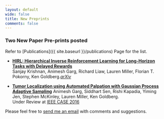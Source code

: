 ```yaml
---
layout: default
wide: false
title: New Preprints
comments: false
---
```


### **Two New Paper Pre-prints posted**

Refer to [Publications]({{ site.baseurl }}/publications) Page for the list.  

- [**HIRL: Hierarchical Inverse Reinforcement Learning for Long-Horizon Tasks with Delayed Rewards**](http://arxiv.org/abs/1604.06508)  
Sanjay Krishnan, Animesh Garg, Richard Liaw, Lauren Miller, Florian T. Pokorny, Ken Goldberg.[*arXiv*](http://arxiv.org/abs/1604.06508)

- [**Tumor Localization using Automated Palpation with Gaussian Process Adaptive Sampling**](http://berkeleyautomation.github.io/gpas/) 
Animesh Garg, Siddhart Sen, Rishi Kapadia, Yiming Jen, Stephen McKinley, Lauren Miller, Ken Goldberg.  
Under Review at [IEEE CASE 2016](http://case2016.org/)

Please feel free to [send me an email](mailto:animesh.garg@berkely.edu) with comments and suggestions. 